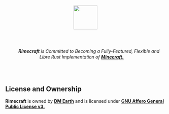 <div align="center">
  <h5><br /></h5>
  <a href="https://github.com/rimecraft-rs">
    <img
      height="75"
      src="https://github.com/rimecraft-rs/artwork/blob/main/logo/rimecraft.png?raw=true"
      />
  </a>
  <h5><br /></h5>
</div>

###### <p align="center"><sub><img height="16" src="https://github.com/rimecraft-rs/artwork/blob/main/cut/icon/raw/icon.png?raw=true" /></sub>&ensp;**Rimecraft** is Committed to Becoming a Fully-Featured, Flexible and Libre Rust Implementation of **[Minecraft.](https://minecraft.net)**&ensp;<sub><img height="16" src="https://github.com/rimecraft-rs/artwork/blob/main/cut/icon/raw/icon.png?raw=true" /></sub></p>

<br />

## License and Ownership

**Rimecraft** is owned by **[DM Earth](https://github.com/DM-Earth)** and is licensed under **[GNU Affero General Public License v3.](LICENSE.md)**
